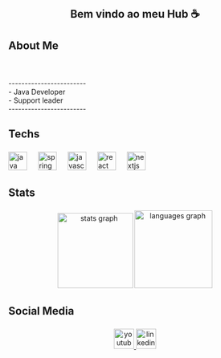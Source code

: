 <h2 align="center">Bem vindo ao meu Hub ☕</h2>

###

<h2 align="left">About Me</h2>

###

<br clear="both">

<p align="left">------------------------<br>- Java Developer<br>- Support leader<br>------------------------</p>

###

<h2 align="left">Techs</h2>

###

<div align="left">
  <img src="https://skillicons.dev/icons?i=java" height="37" alt="java logo"  />
  <img width="14" />
  <img src="https://skillicons.dev/icons?i=spring" height="37" alt="spring logo"  />
  <img width="14" />
  <img src="https://skillicons.dev/icons?i=js" height="37" alt="javascript logo"  />
  <img width="14" />
  <img src="https://skillicons.dev/icons?i=react" height="37" alt="react logo"  />
  <img width="14" />
  <img src="https://skillicons.dev/icons?i=nextjs" height="37" alt="nextjs logo"  />
</div>

###

<h2 align="left">Stats</h2>

###

<div align="center">
  <img src="https://github-readme-stats.vercel.app/api?username=LeoLBS&hide_title=false&hide_rank=false&show_icons=true&include_all_commits=true&count_private=true&disable_animations=false&theme=gruvbox_light&locale=pt-br&hide_border=false" height="150" alt="stats graph"  />
  <img src="https://github-readme-stats.vercel.app/api/top-langs?username=LeoLBS&locale=pt-br&hide_title=false&layout=compact&card_width=320&langs_count=6&theme=gruvbox_light&hide_border=false" height="155" alt="languages graph"  />
</div>

###

<h2 align="left">Social Media</h2>

###

<div align="center">
  <a href="https://www.youtube.com/@VivendoCodando" target="_blank">
    <img src="https://img.shields.io/static/v1?message=VivendoCodando&logo=youtube&label=&color=FF0000&logoColor=white&labelColor=&style=for-the-badge" height="40" alt="youtube logo"  />
  </a>
  <a href="https://www.linkedin.com/in/leonardo-perin-de-berso-6ba8b21a2/" target="_blank">
    <img src="https://img.shields.io/static/v1?message=LinkedIn&logo=linkedin&label=&color=0077B5&logoColor=white&labelColor=&style=for-the-badge" height="40" alt="linkedin logo"  />
  </a>
</div>

###
